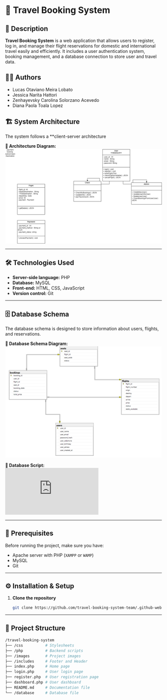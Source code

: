 # 🛫 Travel Booking System  

## 📖 Description  
**Travel Booking System** is a web application that allows users to register, log in, and manage their flight reservations for domestic and international travel easily and efficiently.  It includes a user authentication system, booking management, and a database connection to store user and travel data.


## 👨‍💻 Authors
- Lucas Otaviano Meira Lobato  
- Jessica Narita Hattori
- Zenhayevsky Carolina Solorzano Acevedo  
- Diana Paola Toala Lopez

  
## 🏗️ System Architecture  
The system follows a **client-server architecture

**📌 Architecture Diagram:**  
![Architecture Diagram](https://github.com/travel-booking-system-team/.github-webserverproject/blob/main/database/architecture.png)  

---

## 🛠️ Technologies Used  
- **Server-side language:** PHP  
- **Database:** MySQL  
- **Front-end:** HTML, CSS, JavaScript  
- **Version control:** Git 

---

## 🗄️ Database Schema  
The database schema is designed to store information about users, flights, and reservations.  

**📌 Database Schema Diagram:**  
![Database Schema](https://github.com/travel-booking-system-team/.github-webserverproject/blob/main/database/db_diagram.png)

**📌 Database Script:**  
![Database Script](https://github.com/travel-booking-system-team/.github-webserverproject/blob/main/database/db_backup.sql)

---

## 📌 Prerequisites  
Before running the project, make sure you have:  
- Apache server with PHP (`XAMPP` or `WAMP`)  
- MySQL  
- Git  


---


## ⚙️ Installation & Setup  
1. **Clone the repository**  
   ```sh
   git clone https://github.com/travel-booking-system-team/.github-webserverproject.git


---


## 📂 Project Structure  
```bash
/travel-booking-system
├── /css          # Stylesheets
├── /php          # Backend scripts 
├── /images       # Project images
├── /includes     # Footer and Header
├── index.php     # Home page
├── login.php     # User login page
├── register.php  # User registration page
├── dashboard.php # User dashboard
├── README.md     # Documentation file
└── /database     # Database file

